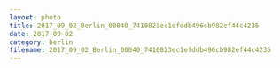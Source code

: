 ```yaml
---
layout: photo
title: 2017_09_02_Berlin_00040_7410823ec1efddb496cb982ef44c4235
date: 2017-09-02
category: berlin
filename: 2017_09_02_Berlin_00040_7410823ec1efddb496cb982ef44c4235
---
```

